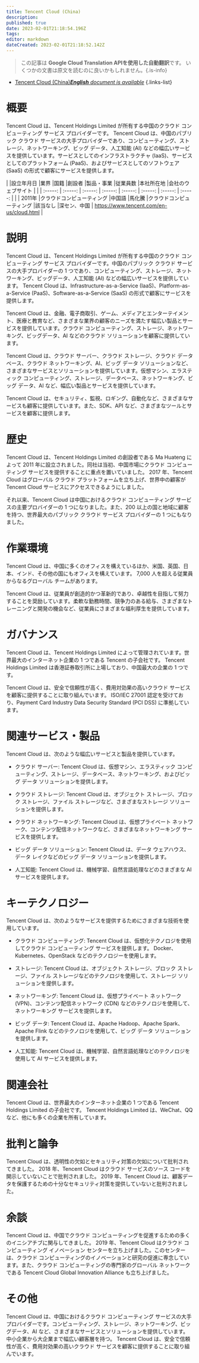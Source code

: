 ```yaml
---
title: Tencent Cloud (China)
description: 
published: true
date: 2023-02-01T21:18:54.196Z
tags: 
editor: markdown
dateCreated: 2023-02-01T21:18:52.142Z
---
```


> この記事は **Google Cloud Translation APIを使用した自動翻訳**です。
いくつかの文書は原文を読むのに良いかもしれません。{.is-info}



- [Tencent Cloud (China)***English** document is available*](/en/Knowledge-base/Dictionary/Company/tencent-cloud-china)
{.links-list}


# 概要

Tencent Cloud は、Tencent Holdings Limited が所有する中国のクラウド コンピューティング サービス プロバイダーです。 Tencent Cloud は、中国のパブリック クラウド サービスの大手プロバイダーであり、コンピューティング、ストレージ、ネットワーキング、ビッグ データ、人工知能 (AI) などの幅広いサービスを提供しています。サービスとしてのインフラストラクチャ (IaaS)、サービスとしてのプラットフォーム (PaaS)、およびサービスとしてのソフトウェア (SaaS) の形式で顧客にサービスを提供します。

| |設立年月日 |業界 |国籍 |創設者 |製品・事業 |従業員数 |本社所在地 |会社のウェブサイト |
| | :-----: | :-----: | :-----: | :-----: | :-----: | :-----: | :-----: | :-----: |
| | 2011年 |クラウドコンピューティング |中国語 |馬化騰 |クラウドコンピューティング |該当なし |深セン、中国 | https://www.tencent.com/en-us/cloud.html |

# 説明

Tencent Cloud は、Tencent Holdings Limited が所有する中国のクラウド コンピューティング サービス プロバイダーです。中国のパブリック クラウド サービスの大手プロバイダーの 1 つであり、コンピューティング、ストレージ、ネットワーキング、ビッグデータ、人工知能 (AI) などの幅広いサービスを提供しています。 Tencent Cloud は、Infrastructure-as-a-Service (IaaS)、Platform-as-a-Service (PaaS)、Software-as-a-Service (SaaS) の形式で顧客にサービスを提供します。

Tencent Cloud は、金融、電子商取引、ゲーム、メディアとエンターテイメント、医療と教育など、さまざまな業界の顧客のニーズを満たす幅広い製品とサービスを提供しています。クラウド コンピューティング、ストレージ、ネットワーキング、ビッグデータ、AI などのクラウド ソリューションを顧客に提供しています。

Tencent Cloud は、クラウド サーバー、クラウド ストレージ、クラウド データベース、クラウド ネットワーキング、AI、ビッグ データ ソリューションなど、さまざまなサービスとソリューションを提供しています。仮想マシン、エラスティック コンピューティング、ストレージ、データベース、ネットワーキング、ビッグ データ、AI など、幅広い製品とサービスを提供しています。

Tencent Cloud は、セキュリティ、監視、ロギング、自動化など、さまざまなサービスも顧客に提供しています。また、SDK、API など、さまざまなツールとサービスを顧客に提供します。

# 歴史

Tencent Cloud は、Tencent Holdings Limited の創設者である Ma Huateng によって 2011 年に設立されました。同社は当初、中国市場にクラウド コンピューティング サービスを提供することに重点を置いていました。 2017 年、Tencent Cloud はグローバル クラウド プラットフォームを立ち上げ、世界中の顧客が Tencent Cloud サービスにアクセスできるようにしました。

それ以来、Tencent Cloud は中国におけるクラウド コンピューティング サービスの主要プロバイダーの 1 つになりました。また、200 以上の国と地域に顧客を持つ、世界最大のパブリック クラウド サービス プロバイダーの 1 つにもなりました。

# 作業環境

Tencent Cloud は、中国に多くのオフィスを構えているほか、米国、英国、日本、インド、その他の国にもオフィスを構えています。 7,000 人を超える従業員からなるグローバル チームがあります。

Tencent Cloud は、従業員が創造的かつ革新的であり、卓越性を目指して努力することを奨励しています。柔軟な勤務時間、競争力のある給与、さまざまなトレーニングと開発の機会など、従業員にさまざまな福利厚生を提供しています。

# ガバナンス

Tencent Cloud は、Tencent Holdings Limited によって管理されています。世界最大のインターネット企業の 1 つである Tencent の子会社です。 Tencent Holdings Limited は香港証券取引所に上場しており、中国最大の企業の 1 つです。

Tencent Cloud は、安全で信頼性が高く、費用対効果の高いクラウド サービスを顧客に提供することに取り組んでいます。 ISO/IEC 27001 認定を受けており、Payment Card Industry Data Security Standard (PCI DSS) に準拠しています。

# 関連サービス・製品

Tencent Cloud は、次のような幅広いサービスと製品を提供しています。

- クラウド サーバー: Tencent Cloud は、仮想マシン、エラスティック コンピューティング、ストレージ、データベース、ネットワーキング、およびビッグ データ ソリューションを提供します。

- クラウド ストレージ: Tencent Cloud は、オブジェクト ストレージ、ブロック ストレージ、ファイル ストレージなど、さまざまなストレージ ソリューションを提供します。

- クラウド ネットワーキング: Tencent Cloud は、仮想プライベート ネットワーク、コンテンツ配信ネットワークなど、さまざまなネットワーキング サービスを提供します。

- ビッグ データ ソリューション: Tencent Cloud は、データ ウェアハウス、データ レイクなどのビッグ データ ソリューションを提供します。

- 人工知能: Tencent Cloud は、機械学習、自然言語処理などのさまざまな AI サービスを提供します。

# キーテクノロジー

Tencent Cloud は、次のようなサービスを提供するためにさまざまな技術を使用しています。

- クラウド コンピューティング: Tencent Cloud は、仮想化テクノロジを使用してクラウド コンピューティング サービスを提供します。 Docker、Kubernetes、OpenStack などのテクノロジーを使用します。

- ストレージ: Tencent Cloud は、オブジェクト ストレージ、ブロック ストレージ、ファイル ストレージなどのテクノロジを使用して、ストレージ ソリューションを提供します。

- ネットワーキング: Tencent Cloud は、仮想プライベート ネットワーク (VPN)、コンテンツ配信ネットワーク (CDN) などのテクノロジを使用して、ネットワーキング サービスを提供します。

- ビッグ データ: Tencent Cloud は、Apache Hadoop、Apache Spark、Apache Flink などのテクノロジを使用して、ビッグ データ ソリューションを提供します。

- 人工知能: Tencent Cloud は、機械学習、自然言語処理などのテクノロジを使用して AI サービスを提供します。

# 関連会社

Tencent Cloud は、世界最大のインターネット企業の 1 つである Tencent Holdings Limited の子会社です。 Tencent Holdings Limited は、WeChat、QQ など、他にも多くの企業を所有しています。

# 批判と論争

Tencent Cloud は、透明性の欠如とセキュリティ対策の欠如について批判されてきました。 2018 年、Tencent Cloud はクラウド サービスのソース コードを開示していないことで批判されました。 2019 年、Tencent Cloud は、顧客データを保護するための十分なセキュリティ対策を提供していないと批判されました。

# 余談

Tencent Cloud は、中国でクラウド コンピューティングを促進するための多くのイニシアチブに関与してきました。 2019 年、Tencent Cloud はクラウド コンピューティング イノベーション センターを立ち上げました。このセンターは、クラウド コンピューティングのイノベーションと研究の促進に専念しています。また、クラウド コンピューティングの専門家のグローバル ネットワークである Tencent Cloud Global Innovation Alliance も立ち上げました。

# その他

Tencent Cloud は、中国におけるクラウド コンピューティング サービスの大手プロバイダーです。コンピューティング、ストレージ、ネットワーキング、ビッグデータ、AI など、さまざまなサービスとソリューションを提供しています。中小企業から大企業まで幅広い顧客層を持つ。 Tencent Cloud は、安全で信頼性が高く、費用対効果の高いクラウド サービスを顧客に提供することに取り組んでいます。